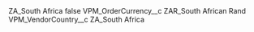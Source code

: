 <?xml version="1.0" encoding="UTF-8"?>
<CustomMetadata xmlns="http://soap.sforce.com/2006/04/metadata" xmlns:xsi="http://www.w3.org/2001/XMLSchema-instance" xmlns:xsd="http://www.w3.org/2001/XMLSchema">
    <label>ZA_South Africa</label>
    <protected>false</protected>
    <values>
        <field>VPM_OrderCurrency__c</field>
        <value xsi:type="xsd:string">ZAR_South African Rand</value>
    </values>
    <values>
        <field>VPM_VendorCountry__c</field>
        <value xsi:type="xsd:string">ZA_South Africa</value>
    </values>
</CustomMetadata>
